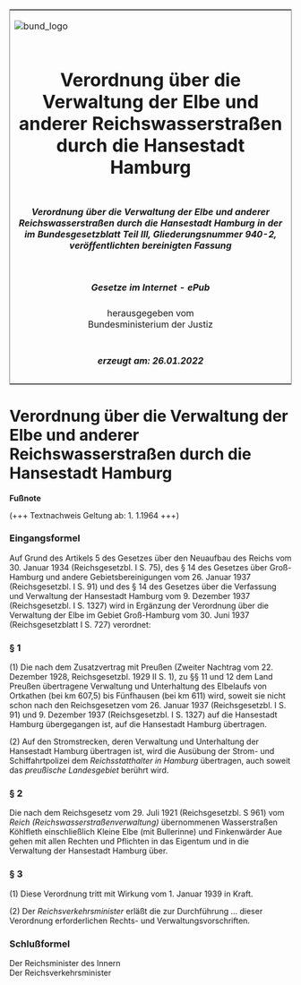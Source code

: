 <span id="DECKBLATT.html"></span>

<table border="0" frame="border" width="100%">

<tr valign="top">

<td align="left">

![bund\_logo](BfJ_2021_Web_de_de.gif)

</td>

<td align="right">

 

</td>

</tr>

<tr align="center" valign="middle">

<td colspan="2">

# Verordnung über die Verwaltung der Elbe und anderer Reichswasserstraßen durch die Hansestadt Hamburg

</td>

</tr>

<tr align="center" valign="middle">

<td colspan="2">

##### Verordnung über die Verwaltung der Elbe und anderer Reichswasserstraßen durch die Hansestadt Hamburg in der im Bundesgesetzblatt Teil III, Gliederungsnummer 940-2, veröffentlichten bereinigten Fassung

</td>

</tr>

<tr align="center" valign="middle">

<td colspan="2">

  
  

##### Gesetze im Internet - ePub  
  
herausgegeben vom  
Bundesministerium der Justiz

</td>

</tr>

<tr align="center" valign="bottom">

<td colspan="2">

  
  

##### erzeugt am: 26.01.2022

</td>

</tr>

</table>

<span id="BJNR000030939.html"></span>

# Verordnung über die Verwaltung der Elbe und anderer Reichswasserstraßen durch die Hansestadt Hamburg

<div>

  
**Fußnote**

<div class="jnhtml">

<div>

<div class="jurAbsatz">

(+++ Textnachweis Geltung ab: 1. 1.1964 +++)

</div>

</div>

</div>

</div>

<span id="BJNR000030939BJNE000100326.html"></span>

### Eingangsformel  

<div>

<div class="jnhtml">

<div>

<div class="jurAbsatz">

Auf Grund des Artikels 5 des Gesetzes über den Neuaufbau des Reichs vom
30. Januar 1934 (Reichsgesetzbl. I S. 75), des § 14 des Gesetzes über
Groß-Hamburg und andere Gebietsbereinigungen vom 26. Januar 1937
(Reichsgesetzbl. I S. 91) und des § 14 des Gesetzes über die Verfassung
und Verwaltung der Hansestadt Hamburg vom 9. Dezember 1937
(Reichsgesetzbl. I S. 1327) wird in Ergänzung der Verordnung über die
Verwaltung der Elbe im Gebiet Groß-Hamburg vom 30. Juni 1937
(Reichsgesetzblatt I S. 727) verordnet:

</div>

</div>

</div>

</div>

<span id="BJNR000030939BJNE000200326.html"></span>

### § 1  

<div>

<div class="jnhtml">

<div>

<div class="jurAbsatz">

(1) Die nach dem Zusatzvertrag mit Preußen (Zweiter Nachtrag vom 22.
Dezember 1928, Reichsgesetzbl. 1929 II S. 1), zu §§ 11 und 12 dem Land
Preußen übertragene Verwaltung und Unterhaltung des Elbelaufs von
Ortkathen (bei km 607,5) bis Fünfhausen (bei km 611) wird, soweit sie
nicht schon nach den Reichsgesetzen vom 26. Januar 1937 (Reichsgesetzbl.
I S. 91) und 9. Dezember 1937 (Reichsgesetzbl. I S. 1327) auf die
Hansestadt Hamburg übergegangen ist, auf die Hansestadt Hamburg
übertragen.

</div>

<div class="jurAbsatz">

(2) Auf den Stromstrecken, deren Verwaltung und Unterhaltung der
Hansestadt Hamburg übertragen ist, wird die Ausübung der Strom- und
Schiffahrtpolizei dem <span style="font-style:italic;">Reichsstatthalter
in Hamburg</span> übertragen, auch soweit das
<span style="font-style:italic;">preußische Landesgebiet</span> berührt
wird.

</div>

</div>

</div>

</div>

<span id="BJNR000030939BJNE000300326.html"></span>

### § 2  

<div>

<div class="jnhtml">

<div>

<div class="jurAbsatz">

Die nach dem Reichsgesetz vom 29. Juli 1921 (Reichsgesetzbl. S 961) vom
<span style="font-style:italic;">Reich
(Reichswasserstraßenverwaltung)</span> übernommenen Wasserstraßen
Köhlfleth einschließlich Kleine Elbe (mit Bullerinne) und Finkenwärder
Aue gehen mit allen Rechten und Pflichten in das Eigentum und in die
Verwaltung der Hansestadt Hamburg über.

</div>

</div>

</div>

</div>

<span id="BJNR000030939BJNE000400326.html"></span>

### § 3  

<div>

<div class="jnhtml">

<div>

<div class="jurAbsatz">

(1) Diese Verordnung tritt mit Wirkung vom 1. Januar 1939 in Kraft.

</div>

<div class="jurAbsatz">

(2) Der <span style="font-style:italic;">Reichsverkehrsminister</span>
erläßt die zur Durchführung ... dieser Verordnung erforderlichen Rechts-
und Verwaltungsvorschriften.

</div>

</div>

</div>

</div>

<span id="BJNR000030939BJNE000500326.html"></span>

### Schlußformel  

<div>

<div class="jnhtml">

<div>

<div class="jurAbsatz">

<span class="SP">Der Reichsminister des Innern</span>  
<span class="SP">Der Reichsverkehrsminister</span>

</div>

</div>

</div>

</div>
